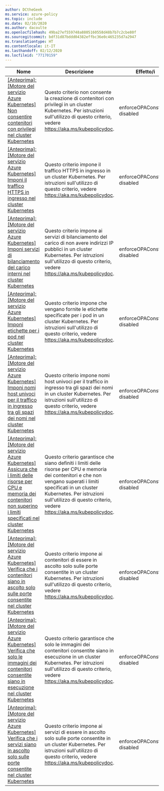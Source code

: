 ```yaml
---
author: DCtheGeek
ms.service: azure-policy
ms.topic: include
ms.date: 02/10/2020
ms.author: dacoulte
ms.openlocfilehash: 49ba27ef559748a8805160558d48b7b7c2cbe80f
ms.sourcegitcommit: bdf31d87bddd04382effbc36e0c465235d7a2947
ms.translationtype: HT
ms.contentlocale: it-IT
ms.lasthandoff: 02/12/2020
ms.locfileid: "77170159"
---
```

|Nome |Descrizione |Effetto/i |Versione |
|---|---|---|---|
|[\[Anteprima\]: \[Motore del servizio Azure Kubernetes\] Non consentire contenitori con privilegi nel cluster Kubernetes](https://github.com/Azure/azure-policy/blob/masterbuilt-in-policies/policyDefinitions/Kubernetes/ContainerNoPrivilege_EnforceOPAConstraint.json) |Questo criterio non consente la creazione di contenitori con privilegi in un cluster Kubernetes. Per istruzioni sull'utilizzo di questo criterio, vedere https://aka.ms/kubepolicydoc. |enforceOPAConstraint, disabled |1.0.0-preview |
|[\[Anteprima\]: \[Motore del servizio Azure Kubernetes\] Imponi il traffico HTTPS in ingresso nel cluster Kubernetes](https://github.com/Azure/azure-policy/blob/masterbuilt-in-policies/policyDefinitions/Kubernetes/IngressHttpsOnly_EnforceOPAConstraint.json) |Questo criterio impone il traffico HTTPS in ingresso in un cluster Kubernetes. Per istruzioni sull'utilizzo di questo criterio, vedere https://aka.ms/kubepolicydoc. |enforceOPAConstraint, disabled |1.0.0-preview |
|[\[Anteprima\]: \[Motore del servizio Azure Kubernetes\] Imponi servizi di bilanciamento del carico interni nel cluster Kubernetes](https://github.com/Azure/azure-policy/blob/masterbuilt-in-policies/policyDefinitions/Kubernetes/LoadbalancerNoPublicIPs_EnforceOPAConstraint.json) |Questo criterio impone ai servizi di bilanciamento del carico di non avere indirizzi IP pubblici in un cluster Kubernetes. Per istruzioni sull'utilizzo di questo criterio, vedere https://aka.ms/kubepolicydoc. |enforceOPAConstraint, disabled |1.0.0-preview |
|[\[Anteprima\]: \[Motore del servizio Azure Kubernetes\] Imponi etichette per i pod nel cluster Kubernetes](https://github.com/Azure/azure-policy/blob/masterbuilt-in-policies/policyDefinitions/Kubernetes/PodEnforceLabels_EnforceOPAConstraint.json) |Questo criterio impone che vengano fornite le etichette specificate per i pod in un cluster Kubernetes. Per istruzioni sull'utilizzo di questo criterio, vedere https://aka.ms/kubepolicydoc. |enforceOPAConstraint, disabled |1.0.0-preview |
|[\[Anteprima\]: \[Motore del servizio Azure Kubernetes\] Imponi nomi host univoci per il traffico in ingresso tra gli spazi dei nomi nel cluster Kubernetes](https://github.com/Azure/azure-policy/blob/masterbuilt-in-policies/policyDefinitions/Kubernetes/IngressHostnamesConflict_EnforceOPAConstraint.json) |Questo criterio impone nomi host univoci per il traffico in ingresso tra gli spazi dei nomi in un cluster Kubernetes. Per istruzioni sull'utilizzo di questo criterio, vedere https://aka.ms/kubepolicydoc. |enforceOPAConstraint, disabled |1.0.0-preview |
|[\[Anteprima\]: \[Motore del servizio Azure Kubernetes\] Assicura che i limiti delle risorse per CPU e memoria dei contenitori non superino i limiti specificati nel cluster Kubernetes](https://github.com/Azure/azure-policy/blob/masterbuilt-in-policies/policyDefinitions/Kubernetes/ContainerResourceLimits_EnforceOPAConstraint.json) |Questo criterio garantisce che siano definiti i limiti delle risorse per CPU e memoria dei contenitori e che non vengano superati i limiti specificati in un cluster Kubernetes. Per istruzioni sull'utilizzo di questo criterio, vedere https://aka.ms/kubepolicydoc. |enforceOPAConstraint, disabled |1.0.0-preview |
|[\[Anteprima\]: \[Motore del servizio Azure Kubernetes\] Verifica che i contenitori siano in ascolto solo sulle porte consentite nel cluster Kubernetes](https://github.com/Azure/azure-policy/blob/masterbuilt-in-policies/policyDefinitions/Kubernetes/ContainerAllowedPorts_EnforceOPAConstraint.json) |Questo criterio impone ai contenitori di essere in ascolto solo sulle porte consentite in un cluster Kubernetes. Per istruzioni sull'utilizzo di questo criterio, vedere https://aka.ms/kubepolicydoc. |enforceOPAConstraint, disabled |1.0.0-preview |
|[\[Anteprima\]: \[Motore del servizio Azure Kubernetes\] Verifica che solo le immagini dei contenitori consentite siano in esecuzione nel cluster Kubernetes](https://github.com/Azure/azure-policy/blob/masterbuilt-in-policies/policyDefinitions/Kubernetes/ContainerAllowedImages_EnforceOPAConstraint.json) |Questo criterio garantisce che solo le immagini dei contenitori consentite siano in esecuzione in un cluster Kubernetes. Per istruzioni sull'utilizzo di questo criterio, vedere https://aka.ms/kubepolicydoc. |enforceOPAConstraint, disabled |1.0.0-preview |
|[\[Anteprima\]: \[Motore del servizio Azure Kubernetes\] Verifica che i servizi siano in ascolto solo sulle porte consentite nel cluster Kubernetes](https://github.com/Azure/azure-policy/blob/masterbuilt-in-policies/policyDefinitions/Kubernetes/ServiceAllowedPorts_EnforceOPAConstraint.json) |Questo criterio impone ai servizi di essere in ascolto solo sulle porte consentite in un cluster Kubernetes. Per istruzioni sull'utilizzo di questo criterio, vedere https://aka.ms/kubepolicydoc. |enforceOPAConstraint, disabled |1.0.0-preview |
